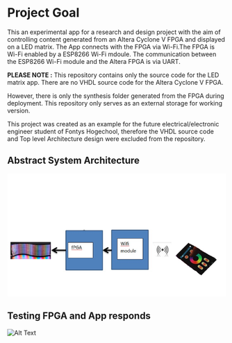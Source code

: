# Project Goal
This an experimental app for a research and design project with the aim of controlling content generated from an Altera Cyclone V FPGA and displayed on a LED matrix. The App connects with the FPGA via Wi-Fi.The FPGA is Wi-Fi enabled by a ESP8266 Wi-Fi mdoule. The communication between the ESP8266 Wi-Fi module and the Altera FPGA is via UART.<enter>
 
  **PLEASE NOTE :** This repository contains only the source code for the LED matrix app. There are no VHDL source code for the Altera Cyclone V FPGA.<enter>
 
  However, there is only the synthesis folder generated from the FPGA during deployment. This repository only serves as an external storage for working version.<enter>
 
  This project was created as an example for the future electrical/electronic engineer student of
Fontys Hogechool, therefore the VHDL source code and Top level Architecture design were excluded from the repository.<enter>  

## Abstract System Architecture
![Image](https://github.com/Emchei/LED-matrix-App/blob/master/Abstract%20Top%20level%20View.png)

## Testing FPGA and App responds
![Alt Text](https://github.com/Emchei/LED-matrix-App/blob/master/giphy-downsized-large.gif)
